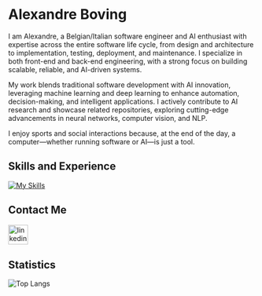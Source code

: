 # Alexandre Boving

I am Alexandre, a Belgian/Italian software engineer and AI enthusiast with expertise across the entire software life cycle, from design and architecture to implementation, testing, deployment, and maintenance. I specialize in both front-end and back-end engineering, with a strong focus on building scalable, reliable, and AI-driven systems.

My work blends traditional software development with AI innovation, leveraging machine learning and deep learning to enhance automation, decision-making, and intelligent applications. I actively contribute to AI research and showcase related repositories, exploring cutting-edge advancements in neural networks, computer vision, and NLP.

I enjoy sports and social interactions because, at the end of the day, a computer—whether running software or AI—is just a tool.

## Skills and Experience
[![My Skills](https://skillicons.dev/icons?i=html,css,bootstrap,tailwind,js,react,nextjs,ts,mysql,mongodb,firebase,py,java,c,matlab,git,github,docker,linux,figma)](https://skillicons.dev)

## Contact Me

[<img src='https://skillicons.dev/icons?i=linkedin' alt='linkedin' height='40'>](https://www.linkedin.com/in/alexandre-boving-04422a1b6/)

## Statistics

![Top Langs](https://github-readme-stats.vercel.app/api/top-langs/?username=AlexBoving&layout=compact)
